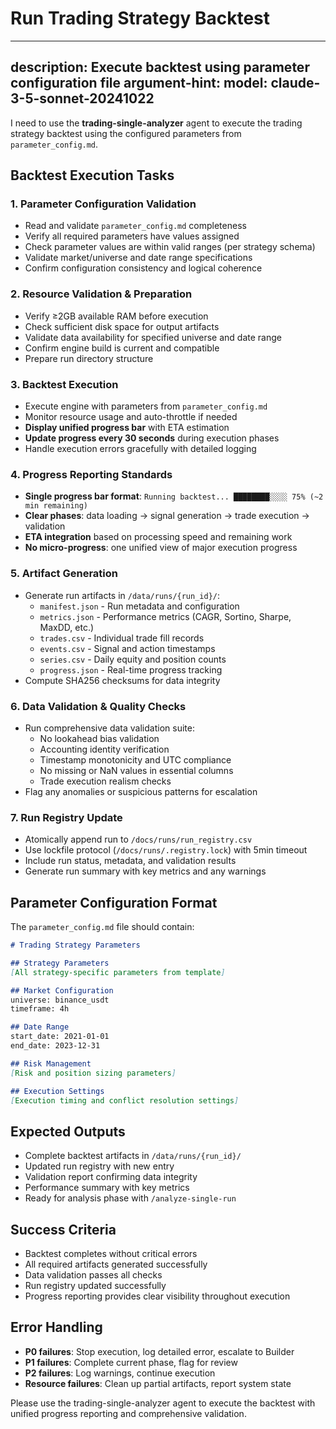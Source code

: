 # Run Trading Strategy Backtest

---
description: Execute backtest using parameter configuration file
argument-hint: 
model: claude-3-5-sonnet-20241022
---

I need to use the **trading-single-analyzer** agent to execute the trading strategy backtest using the configured parameters from `parameter_config.md`.

## Backtest Execution Tasks

### 1. **Parameter Configuration Validation**
- Read and validate `parameter_config.md` completeness
- Verify all required parameters have values assigned
- Check parameter values are within valid ranges (per strategy schema)
- Validate market/universe and date range specifications
- Confirm configuration consistency and logical coherence

### 2. **Resource Validation & Preparation**
- Verify ≥2GB available RAM before execution
- Check sufficient disk space for output artifacts
- Validate data availability for specified universe and date range
- Confirm engine build is current and compatible
- Prepare run directory structure

### 3. **Backtest Execution**
- Execute engine with parameters from `parameter_config.md`
- Monitor resource usage and auto-throttle if needed
- **Display unified progress bar** with ETA estimation
- **Update progress every 30 seconds** during execution phases
- Handle execution errors gracefully with detailed logging

### 4. **Progress Reporting Standards**
- **Single progress bar format**: `Running backtest... ████████░░░░ 75% (~2 min remaining)`
- **Clear phases**: data loading → signal generation → trade execution → validation
- **ETA integration** based on processing speed and remaining work
- **No micro-progress**: one unified view of major execution progress

### 5. **Artifact Generation**
- Generate run artifacts in `/data/runs/{run_id}/`:
  - `manifest.json` - Run metadata and configuration
  - `metrics.json` - Performance metrics (CAGR, Sortino, Sharpe, MaxDD, etc.)
  - `trades.csv` - Individual trade fill records
  - `events.csv` - Signal and action timestamps
  - `series.csv` - Daily equity and position counts
  - `progress.json` - Real-time progress tracking
- Compute SHA256 checksums for data integrity

### 6. **Data Validation & Quality Checks**
- Run comprehensive data validation suite:
  - No lookahead bias validation
  - Accounting identity verification
  - Timestamp monotonicity and UTC compliance
  - No missing or NaN values in essential columns
  - Trade execution realism checks
- Flag any anomalies or suspicious patterns for escalation

### 7. **Run Registry Update**
- Atomically append run to `/docs/runs/run_registry.csv`
- Use lockfile protocol (`/docs/runs/.registry.lock`) with 5min timeout
- Include run status, metadata, and validation results
- Generate run summary with key metrics and any warnings

## Parameter Configuration Format
The `parameter_config.md` file should contain:
```markdown
# Trading Strategy Parameters

## Strategy Parameters
[All strategy-specific parameters from template]

## Market Configuration  
universe: binance_usdt
timeframe: 4h

## Date Range
start_date: 2021-01-01
end_date: 2023-12-31

## Risk Management
[Risk and position sizing parameters]

## Execution Settings
[Execution timing and conflict resolution settings]
```

## Expected Outputs
- Complete backtest artifacts in `/data/runs/{run_id}/`
- Updated run registry with new entry
- Validation report confirming data integrity
- Performance summary with key metrics
- Ready for analysis phase with `/analyze-single-run`

## Success Criteria
- Backtest completes without critical errors
- All required artifacts generated successfully  
- Data validation passes all checks
- Run registry updated successfully
- Progress reporting provides clear visibility throughout execution

## Error Handling
- **P0 failures**: Stop execution, log detailed error, escalate to Builder
- **P1 failures**: Complete current phase, flag for review
- **P2 failures**: Log warnings, continue execution
- **Resource failures**: Clean up partial artifacts, report system state

Please use the trading-single-analyzer agent to execute the backtest with unified progress reporting and comprehensive validation.